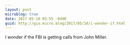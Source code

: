 ```yaml
---
layout: post
microblog: true
date: 2017-05-18 05:55 -0400
guid: http://gio.micro.blog/2017/05/18/i-wonder-if.html
---
```

I wonder if the FBI is getting calls from John Miller.
